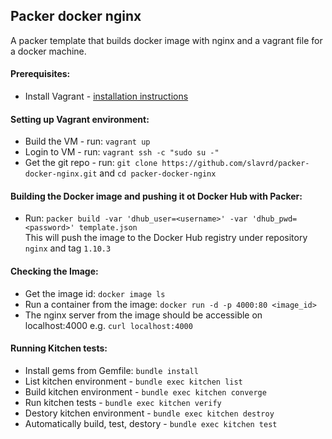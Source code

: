 ## Packer docker nginx
A packer template that builds docker image with nginx and a vagrant file for a docker machine.

#### Prerequisites:
* Install Vagrant - [installation instructions](https://www.vagrantup.com/downloads.html)

#### Setting up Vagrant environment:
* Build the VM - run: `vagrant up`
* Login to VM - run: `vagrant ssh -c "sudo su -"`
* Get the git repo - run: `git clone https://github.com/slavrd/packer-docker-nginx.git` and `cd packer-docker-nginx`

#### Building the Docker image and pushing it ot Docker Hub with Packer:
* Run: `packer build -var 'dhub_user=<username>' -var 'dhub_pwd=<password>' template.json`<br>
This will push the image to the Docker Hub registry under repository `nginx` and tag `1.10.3`

#### Checking the Image:
* Get the image id: `docker image ls`
* Run a container from the image: `docker run -d -p 4000:80 <image_id>`
* The nginx server from the image should be accessible on localhost:4000 e.g. `curl localhost:4000`

#### Running Kitchen tests:
* Install gems from Gemfile: `bundle install`
* List kitchen environment - `bundle exec kitchen list`
* Build kitchen environment - `bundle exec kitchen converge`
* Run kitchen tests - `bundle exec kitchen verify`
* Destory kitchen environment - `bundle exec kitchen destroy`
* Automatically build, test, destory - `bundle exec kitchen test`
